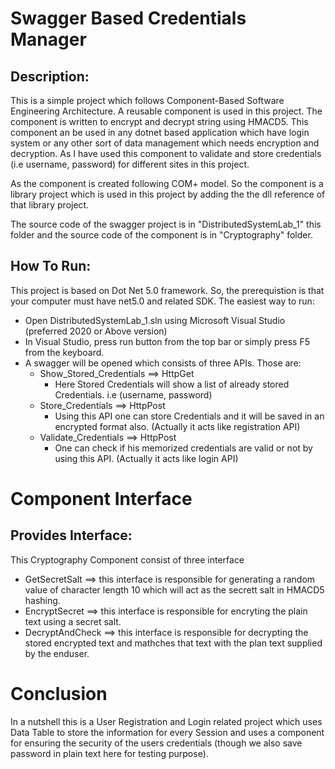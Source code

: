 # Swagger Based Credentials Manager

## Description:
This is a simple project which follows Component-Based Software Engineering Architecture. A reusable component is used in this project. The component is written to encrypt and decrypt string using HMACD5. This component an be used in any dotnet based application which have login system or any other sort of data management which needs encryption and decryption. As I have used this component to validate and store credentials (i.e username, password) for different sites in this project.

As the component is created following COM+ model. So the component is a library project which is used in this project by adding the the dll reference of that library project.

The source code of the swagger project is in "DistributedSystemLab_1" this folder and the source code of the component is in "Cryptography" folder.

## How To Run:
This project is based on Dot Net 5.0 framework. So, the prerequistion is that your computer must have net5.0 and related SDK. The easiest way to run:

  * Open DistributedSystemLab_1.sln using Microsoft Visual Studio (preferred 2020 or Above version)
  * In Visual Studio, press run button from the top bar or simply press F5 from the keyboard.
  * A swagger will be opened which consists of three APIs. Those are:
    *  Show_Stored_Credentials ==> HttpGet 
       * Here Stored Credentials will show a list of already stored Credentials.
         i.e (username, password)
    * Store_Credentials ==> HttpPost
      * Using this API one can store Credentials and it will be saved in an encrypted format also. (Actually it acts like registration API)
    * Validate_Credentials ==> HttpPost
      * One can check if his memorized credentials are valid or not by using this API. (Actually it acts like login API)
             
# Component Interface
## Provides Interface:
This Cryptography Component consist of three interface 
  * GetSecretSalt ==> this interface is responsible for generating a random value of character length 10 which will act as the secrett salt in HMACD5 hashing.
  * EncryptSecret ==> this interface is responsible for encryting the plain text using a secret salt. 
  * DecryptAndCheck ==> this interface is responsible for decrypting the stored encrypted text and mathches that text with the plan text supplied by the enduser.

# Conclusion
In a nutshell this is a User Registration and Login related project which uses Data Table to store the information for every Session and uses a component for ensuring the    security of the users credentials (though we also save password in plain text here for testing purpose).
  
  
        

